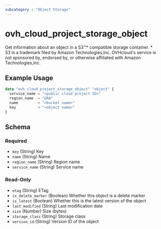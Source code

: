 ```yaml
---
subcategory : "Object Storage"
---
```


# ovh_cloud_project_storage_object

Get information about an object in a S3™* compatible storage container. \* S3 is a trademark filed by Amazon Technologies,Inc. OVHcloud's service is not sponsored by, endorsed by, or otherwise affiliated with Amazon Technologies,Inc.

## Example Usage

```terraform
data "ovh_cloud_project_storage_object" "object" {
  service_name = "<public cloud project ID>"
  region_name  = "GRA"
  name         = "<bucket name>"
  key          = "<object name>"
}
```

<!-- schema generated by tfplugindocs -->

## Schema

### Required

- `key` (String) Key
- `name` (String) Name
- `region_name` (String) Region name
- `service_name` (String) Service name

### Read-Only

- `etag` (String) ETag
- `is_delete_marker` (Boolean) Whether this object is a delete marker
- `is_latest` (Boolean) Whether this is the latest version of the object
- `last_modified` (String) Last modification date
- `size` (Number) Size (bytes)
- `storage_class` (String) Storage class
- `version_id` (String) Version ID of the object
